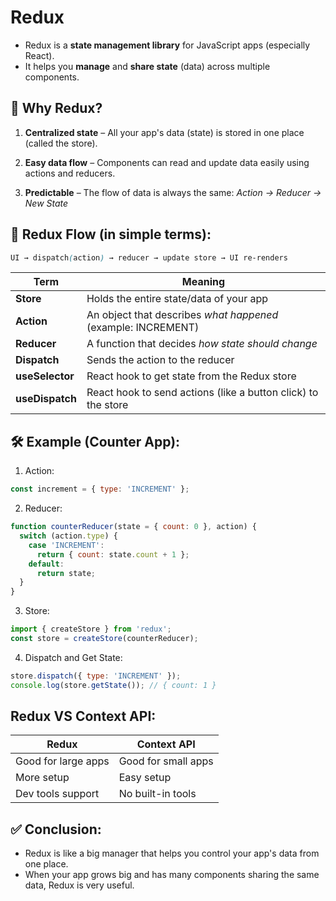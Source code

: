 # Redux
* Redux is a **state management library** for JavaScript apps (especially React).
* It helps you **manage** and **share state** (data) across multiple components.

## 🤔 Why Redux?
1. **Centralized state** – All your app's data (state) is stored in one place (called the store).

2. **Easy data flow** – Components can read and update data easily using actions and reducers.

3. **Predictable** – The flow of data is always the same:
*Action → Reducer → New State*

## 🔁 Redux Flow (in simple terms):
```scss
UI → dispatch(action) → reducer → update store → UI re-renders
```

| Term            | Meaning                                                       |
| --------------- | ------------------------------------------------------------- |
| **Store**       | Holds the entire state/data of your app                       |
| **Action**      | An object that describes *what happened* (example: INCREMENT) |
| **Reducer**     | A function that decides *how state should change*             |
| **Dispatch**    | Sends the action to the reducer                               |
| **useSelector** | React hook to get state from the Redux store                  |
| **useDispatch** | React hook to send actions (like a button click) to the store |

## 🛠 Example (Counter App):
1. Action:
```js
const increment = { type: 'INCREMENT' };
```

2. Reducer:
```js
function counterReducer(state = { count: 0 }, action) {
  switch (action.type) {
    case 'INCREMENT':
      return { count: state.count + 1 };
    default:
      return state;
  }
}
```

3. Store:
```js
import { createStore } from 'redux';
const store = createStore(counterReducer);
```

4. Dispatch and Get State:
```js
store.dispatch({ type: 'INCREMENT' });
console.log(store.getState()); // { count: 1 }
```

## Redux VS Context API:
| Redux               | Context API         |
| ------------------- | ------------------- |
| Good for large apps | Good for small apps |
| More setup          | Easy setup          |
| Dev tools support   | No built-in tools   |


## ✅ Conclusion:
* Redux is like a big manager that helps you control your app's data from one place.
* When your app grows big and has many components sharing the same data, Redux is very useful.